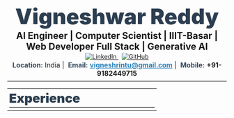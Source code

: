 <!-- ===================================================== --> <!-- Vigneshwar Reddy --> <!-- AI Engineer | Computer Scientist | IIIT-Basar --> <!-- Web Developer Full Stack | Generative AI --> <!-- ===================================================== --> <h1 align="center" style="margin:2px 0; font-size:3.5em; color:#2C3E50; font-weight:900;">Vigneshwar Reddy</h1> <p align="center" style="margin:2px 0; font-size:1.5em; font-weight:700;"> AI Engineer | Computer Scientist | IIIT-Basar | Web Developer Full Stack | Generative AI </p> <div align="center" style="margin:2px 0;"> <a href="https://www.linkedin.com/in/vigneshrintu/" target="_blank" style="margin:0 4px;"> <img src="https://img.shields.io/badge/LinkedIn-0A66C2?style=for-the-badge&logo=linkedin&logoColor=white" alt="LinkedIn" /> </a> <a href="https://github.com/vigneshrintu/" target="_blank" style="margin:0 4px;"> <img src="https://img.shields.io/badge/GitHub-181717?style=for-the-badge&logo=github&logoColor=white" alt="GitHub" /> </a> </div> <div align="center" style="margin:2px 0; font-size:1.1em;"> <strong style="color:#34495E;">Location:</strong> India&nbsp;|&nbsp; <strong style="color:#34495E;">Email:</strong> <a href="mailto:vigneshrintu@gmail.com" style="color:#2980B9;"><strong>vigneshrintu@gmail.com</strong></a>&nbsp;|&nbsp; <strong style="color:#34495E;">Mobile:</strong> <strong>+91-9182449715</strong> </div> <hr style="margin:6px 0; border:0; border-top:2px solid #eee;" /> <table style="width:100%; border-collapse:collapse;"> <tr> <!-- Experience Column --> <td style="vertical-align:top; width:50%; padding:4px;"> <div style="font-size:1.8em; font-weight:900; color:#2C3E50; margin-bottom:2px;">Experience</div> <hr style="margin:2px 0; border:1px solid #ccc;">

